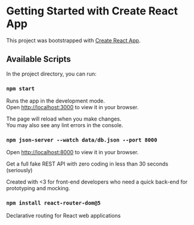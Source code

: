 # Getting Started with Create React App

This project was bootstrapped with [Create React App](https://github.com/facebook/create-react-app).

## Available Scripts

In the project directory, you can run:

### `npm start`

Runs the app in the development mode.\
Open [http://localhost:3000](http://localhost:3000) to view it in your browser.

The page will reload when you make changes.\
You may also see any lint errors in the console.

### `npm json-server --watch data/db.json --port 8000`

Open [http://localhost:8000](http://localhost:8000) to view it in your browser.

Get a full fake REST API with zero coding in less than 30 seconds (seriously)

Created with <3 for front-end developers who need a quick back-end for prototyping and mocking.

### `npm install react-router-dom@5`

Declarative routing for React web applications
